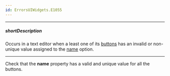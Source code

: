 ```yaml
---
id: ErrorsUIWidgets.E1055
---
```

---
##### shortDescription
Occurs in a text editor when a least one of its [buttons](/api-reference/10%20UI%20Widgets/dxTextEditor/1%20Configuration/buttons '/Documentation/ApiReference/UI_Components/dxTextBox/Configuration/buttons/') has an invalid or non-unique value assigned to the [name](/api-reference/_hidden/dxTextEditorButton/name.md '/Documentation/ApiReference/UI_Components/dxTextBox/Configuration/buttons/#name') option.

---
Check that the **name** property has a valid and unique value for all the buttons.